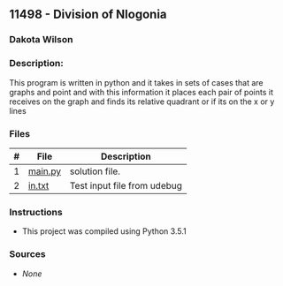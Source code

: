 ## 11498 - Division of Nlogonia
### Dakota Wilson 
### Description:

This program is written in python and it takes in sets of cases that are graphs and point and with this information it places each pair of points it receives on the graph and finds its relative quadrant or if its on the x or y lines

### Files

|   #   | File                       | Description                                                |
| :---: | -------------------------- | ---------------------------------------------------------- |
|   1   | [main.py](./main.py)       | solution file.                                             |
|   2   | [in.txt](./in.txt)         | Test input file from udebug                                |

### Instructions

- This project was compiled using Python 3.5.1

### Sources

- *None*